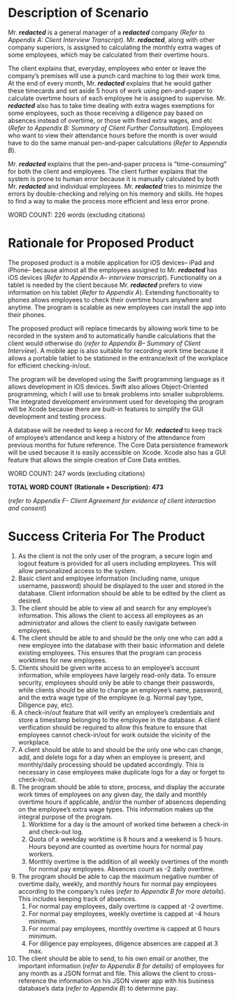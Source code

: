 ﻿# **Description of Scenario**
Mr. ***redacted*** is a general manager of a ***redacted*** company *(Refer to Appendix A: Client Interview Transcript)*. Mr. ***redacted***, along with other company superiors, is assigned to calculating the monthly extra wages of some employees, which may be calculated from their overtime hours.

The client explains that, everyday, employees who enter or leave the company’s premises will use a  punch card machine to log their work time. At the end of every month, Mr. ***redacted*** explains that he would gather these timecards and set aside 5 hours of work using pen-and-paper to calculate overtime hours of each employee he is assigned to supervise. Mr. ***redacted*** also has to take time dealing with extra wages exemptions for some employees, such as those receiving a diligence pay based on absences instead of overtime, or those with fixed extra wages, and etc (*Refer to Appendix B: Summary of Client Further Consultation*). Employees who want to view their attendance hours before the month is over would have to do the same manual pen-and-paper calculations (*Refer to Appendix B*).

Mr. ***redacted*** explains that the pen-and-paper process is “time-consuming” for both the client and employees. The client further explains that the system is prone to human error because it is manually calculated by both Mr. ***redacted*** and individual employees. Mr. ***redacted*** tries to minimize the errors by double-checking and relying on his memory and skills. He hopes to find a way to make the process more efficient and less error prone.

WORD COUNT: 226 words (excluding citations)

# **Rationale for Proposed Product**
The proposed product is a mobile application for iOS devices– iPad and iPhone– because almost all the employees assigned to Mr. ***redacted*** has iOS devices (*Refer to Appendix A– interview transcript*). Functionality on a tablet is needed by the client because Mr. ***redacted*** prefers to view information on his tablet (*Refer to Appendix A*). Extending functionality to phones allows employees to check their overtime hours anywhere and anytime. The program is scalable as new employees can install the app into their phones.

The proposed product will replace timecards by allowing work time to be recorded in the system and to automatically handle calculations that the client would otherwise do (*refer to Appendix B– Summary of Client Interview*). A mobile app is also suitable for recording work time because it allows a portable tablet to be stationed in the entrance/exit of the workplace for efficient checking-in/out.

The program will be developed using the Swift programming language as it allows development in iOS devices. Swift also allows Object-Oriented programming, which I will use to break problems into smaller subproblems. The integrated development environment used for developing the program will be Xcode because there are built-in features to simplify the GUI development and testing process.

A database will be needed to keep a record for Mr. ***redacted*** to keep track of employee’s attendance and keep a history of the attendance from previous months for future reference. The Core Data persistence framework will be used because it is easily accessible on Xcode. Xcode also has a GUI feature that allows the simple creation of Core Data entities. 

WORD COUNT: 247 words (excluding citations)

**TOTAL WORD COUNT (Rationale + Description): 473**

(*refer to Appendix F- Client Agreement for evidence of client interaction and consent*)
# **Success Criteria For The Product**

1. As the client is not the only user of the program, a secure login and logout feature is provided for all users including employees. This will allow personalized access to the system.
1. Basic client and employee information (including name, unique username, password) should be displayed to the user and stored in the database. Client information should be able to be edited by the client as desired.
1. The client should be able to view all and search for any employee’s information. This allows the client to access all employees as an administrator and allows the client to easily navigate between employees.
1. The client should be able to and should be the only one who can add a new employee into the database with their basic information and delete existing employees. This ensures that the program can process worktimes for new employees.
1. Clients should be given write access to an employee’s account information, while employees have largely read-only data. To ensure security, employees should only be able to change their passwords, while clients should be able to change an employee’s name, password, and the extra wage type of the employee (e.g. Normal pay type, Diligence pay, etc).
1. A check-in/out feature that will verify an employee’s credentials and store a timestamp belonging to the employee in the database. A client verification should be required to allow this feature to ensure that employees cannot check-in/out for work outside the vicinity of the workplace.
1. A client should be able to and should be the only one who can change, add, and delete logs for a day when an employee is present, and monthly/daily processing should be updated accordingly. This is necessary in case employees make duplicate logs for a day or forget to check-in/out.
1. The program should be able to store, process, and display the accurate work times of employees on any given day, the daily and monthly overtime hours if applicable, and/or the number of absences depending on the employee’s extra wage types. This information makes up the integral purpose of the program.
   1. Worktime for a day is the amount of worked time between a check-in and check-out log.
   1. Quota of a weekday worktime is 8 hours and a weekend is 5 hours. Hours beyond are counted as overtime hours for normal pay workers.
   1. Monthly overtime is the addition of all weekly overtimes of the month for normal pay employees. Absences count as -2 daily overtime.
1. The program should be able to cap the maximum negative number of overtime daily, weekly, and monthly hours for normal pay employees according to the company’s rules (*refer to Appendix B for more details*). This includes keeping track of absences.
   1. For normal pay employees, daily overtime is capped at -2 overtime.
   1. For normal pay employees, weekly overtime is capped at -4 hours minimum. 
   1. For normal pay employees, monthly overtime is capped at 0 hours minimum.
   1. For diligence pay employees, diligence absences are capped at 3 max.
1. The client should be able to send, to his own email or another, the important information (*refer to Appendix B for details*) of employees for any month as a JSON format and file. This allows the client to cross-reference the information on his JSON viewer app with his business database’s data (*refer to Appendix B*) to determine pay.

